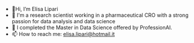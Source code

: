 - 👋Hi, I’m Elisa Lipari 
- 💼 I'm a research scientist working in a pharmaceutical CRO with a strong passion for data analysis and data science
- 🌱 I completed the Master in Data Science offered by ProfessionAI.
- 📫 How to reach me: elisa.lipari@hotmail.it

<!---
ellip91/ellip91 is a ✨ special ✨ repository because its `README.md` (this file) appears on your GitHub profile.
You can click the Preview link to take a look at your changes.
--->
